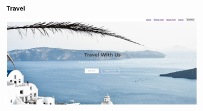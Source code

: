<h3>Travel</h3>

<a href="https://enchanting-pegasus-20e87e.netlify.app/"><img src="web-pr-1.png"></a>
